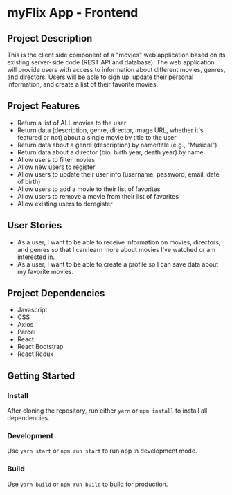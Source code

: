 # myFlix App - Frontend
## Project Description
This is the client side component of a "movies" web application based on its existing server-side code (REST API and database). The web application will provide users with access to information about different movies, genres, and directors. Users will be able to sign up, update their personal information, and create a list of their favorite movies.
## Project Features
* Return a list of ALL movies to the user
* Return data (description, genre, director, image URL, whether it's featured or not) about a single movie by title to the user
* Return data about a genre (description) by name/title (e.g., "Musical")
* Return data about a director (bio, birth year, death year) by name
* Allow users to filter movies
* Allow new users to register
* Allow users to update their user info (username, password, email, date of birth)
* Allow users to add a movie to their list of favorites
* Allow users to remove a movie from their list of favorites
* Allow existing users to deregister
## User Stories
* As a user, I want to be able to receive information on movies, directors, and genres so that I can learn more about movies I've watched or am interested in.
* As a user, I want to be able to create a profile so I can save data about my favorite movies.
## Project Dependencies
* Javascript
* CSS
* Axios
* Parcel
* React
* React Bootstrap
* React Redux
## Getting Started
### Install
After cloning the repository, run either `yarn` or `npm install` to install all dependencies.
### Development
Use `yarn start` or `npm run start` to run app in development mode.
### Build
Use `yarn build` or `npm run build` to build for production.
